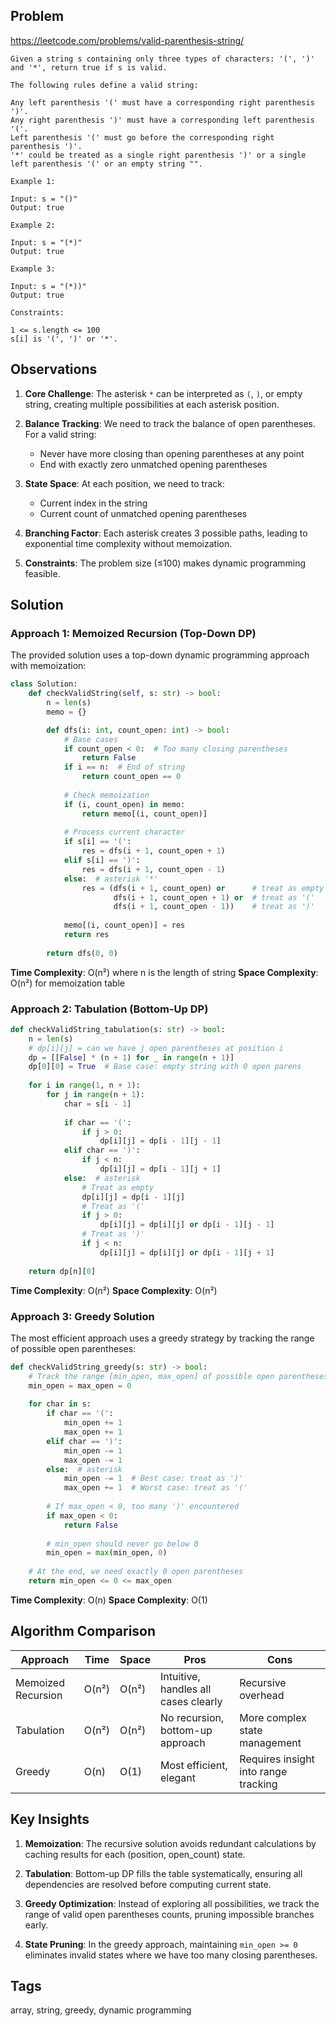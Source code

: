 ## Problem

https://leetcode.com/problems/valid-parenthesis-string/

```
Given a string s containing only three types of characters: '(', ')' and '*', return true if s is valid.

The following rules define a valid string:

Any left parenthesis '(' must have a corresponding right parenthesis ')'.
Any right parenthesis ')' must have a corresponding left parenthesis '('.
Left parenthesis '(' must go before the corresponding right parenthesis ')'.
'*' could be treated as a single right parenthesis ')' or a single left parenthesis '(' or an empty string "".

Example 1:

Input: s = "()"
Output: true

Example 2:

Input: s = "(*)"
Output: true

Example 3:

Input: s = "(*))"
Output: true

Constraints:

1 <= s.length <= 100
s[i] is '(', ')' or '*'.
```

## Observations

1. **Core Challenge**: The asterisk `*` can be interpreted as `(`, `)`, or empty string, creating multiple possibilities at each asterisk position.

2. **Balance Tracking**: We need to track the balance of open parentheses. For a valid string:
   - Never have more closing than opening parentheses at any point
   - End with exactly zero unmatched opening parentheses

3. **State Space**: At each position, we need to track:
   - Current index in the string
   - Current count of unmatched opening parentheses

4. **Branching Factor**: Each asterisk creates 3 possible paths, leading to exponential time complexity without memoization.

5. **Constraints**: The problem size (≤100) makes dynamic programming feasible.

## Solution

### Approach 1: Memoized Recursion (Top-Down DP)

The provided solution uses a top-down dynamic programming approach with memoization:

```python
class Solution:
    def checkValidString(self, s: str) -> bool:
        n = len(s)
        memo = {}

        def dfs(i: int, count_open: int) -> bool:
            # Base cases
            if count_open < 0:  # Too many closing parentheses
                return False
            if i == n:  # End of string
                return count_open == 0
            
            # Check memoization
            if (i, count_open) in memo:
                return memo[(i, count_open)]
            
            # Process current character
            if s[i] == '(':
                res = dfs(i + 1, count_open + 1)
            elif s[i] == ')':
                res = dfs(i + 1, count_open - 1)
            else:  # asterisk '*'
                res = (dfs(i + 1, count_open) or      # treat as empty
                       dfs(i + 1, count_open + 1) or  # treat as '('
                       dfs(i + 1, count_open - 1))    # treat as ')'
            
            memo[(i, count_open)] = res
            return res
        
        return dfs(0, 0)
```

**Time Complexity**: O(n²) where n is the length of string
**Space Complexity**: O(n²) for memoization table

### Approach 2: Tabulation (Bottom-Up DP)

```python
def checkValidString_tabulation(s: str) -> bool:
    n = len(s)
    # dp[i][j] = can we have j open parentheses at position i
    dp = [[False] * (n + 1) for _ in range(n + 1)]
    dp[0][0] = True  # Base case: empty string with 0 open parens
    
    for i in range(1, n + 1):
        for j in range(n + 1):
            char = s[i - 1]
            
            if char == '(':
                if j > 0:
                    dp[i][j] = dp[i - 1][j - 1]
            elif char == ')':
                if j < n:
                    dp[i][j] = dp[i - 1][j + 1]
            else:  # asterisk
                # Treat as empty
                dp[i][j] = dp[i - 1][j]
                # Treat as '('
                if j > 0:
                    dp[i][j] = dp[i][j] or dp[i - 1][j - 1]
                # Treat as ')'
                if j < n:
                    dp[i][j] = dp[i][j] or dp[i - 1][j + 1]
    
    return dp[n][0]
```

**Time Complexity**: O(n²)
**Space Complexity**: O(n²)

### Approach 3: Greedy Solution

The most efficient approach uses a greedy strategy by tracking the range of possible open parentheses:

```python
def checkValidString_greedy(s: str) -> bool:
    # Track the range [min_open, max_open] of possible open parentheses
    min_open = max_open = 0
    
    for char in s:
        if char == '(':
            min_open += 1
            max_open += 1
        elif char == ')':
            min_open -= 1
            max_open -= 1
        else:  # asterisk
            min_open -= 1  # Best case: treat as ')'
            max_open += 1  # Worst case: treat as '('
        
        # If max_open < 0, too many ')' encountered
        if max_open < 0:
            return False
        
        # min_open should never go below 0
        min_open = max(min_open, 0)
    
    # At the end, we need exactly 0 open parentheses
    return min_open <= 0 <= max_open
```

**Time Complexity**: O(n)
**Space Complexity**: O(1)

## Algorithm Comparison

| Approach | Time | Space | Pros | Cons |
|----------|------|-------|------|------|
| Memoized Recursion | O(n²) | O(n²) | Intuitive, handles all cases clearly | Recursive overhead |
| Tabulation | O(n²) | O(n²) | No recursion, bottom-up approach | More complex state management |
| Greedy | O(n) | O(1) | Most efficient, elegant | Requires insight into range tracking |

## Key Insights

1. **Memoization**: The recursive solution avoids redundant calculations by caching results for each (position, open_count) state.

2. **Tabulation**: Bottom-up DP fills the table systematically, ensuring all dependencies are resolved before computing current state.

3. **Greedy Optimization**: Instead of exploring all possibilities, we track the range of valid open parentheses counts, pruning impossible branches early.

4. **State Pruning**: In the greedy approach, maintaining `min_open >= 0` eliminates invalid states where we have too many closing parentheses.

## Tags

array, string, greedy, dynamic programming